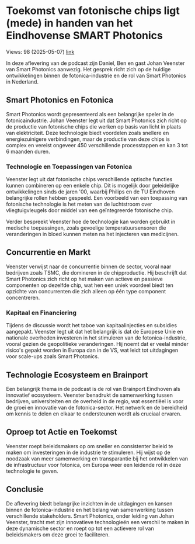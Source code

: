 # Toekomst van fotonische chips ligt (mede) in handen van het Eindhovense SMART Photonics
Views: 98 (2025-05-07) [link](https://www.youtube.com/watch?v=d8wIAQTBiQM)


 In deze aflevering van de podcast zijn Daniel, Ben en gast Johan Veenster van Smart Photonics aanwezig. Het gesprek richt zich op de huidige ontwikkelingen binnen de fotonica-industrie en de rol van Smart Photonics in Nederland.

## Smart Photonics en Fotonica

Smart Photonics wordt gepresenteerd als een belangrijke speler in de fotonicaindustrie. Johan Veenster legt uit dat Smart Photonics zich richt op de productie van fotonische chips die werken op basis van licht in plaats van elektriciteit. Deze technologie biedt voordelen zoals snellere en energiezuinigere verbindingen, maar de productie van deze chips is complex en vereist ongeveer 450 verschillende processtappen en kan 3 tot 6 maanden duren.

### Technologie en Toepassingen van Fotonica

Veenster legt uit dat fotonische chips verschillende optische functies kunnen combineren op een enkele chip. Dit is mogelijk door geleidelijke ontwikkelingen sinds de jaren '00, waarbij Philips en de TU Eindhoven belangrijke rollen hebben gespeeld. Een voorbeeld van een toepassing van fotonische technologie is het meten van de luchtstroom over vliegtuigvleugels door middel van een geïntegreerde fotonische chip.

Verder bespreekt Veenster hoe de technologie kan worden gebruikt in medische toepassingen, zoals gevoelige temperatuursensoren die veranderingen in bloed kunnen meten na het injecteren van medicijnen.

## Concurrentie en Markt

Veenster verwijst naar de concurrentie binnen de sector, vooral naar bedrijven zoals TSMC, die domineren in de chipproductie. Hij beschrijft dat Smart Photonics zich richt op het maken van actieve en passieve componenten op dezelfde chip, wat hen een uniek voordeel biedt ten opzichte van concurrenten die zich alleen op één type component concentreren.

### Kapitaal en Financiering

Tijdens de discussie wordt het taboe van kapitaalinjecties en subsidies aangepakt. Veenster legt uit dat het belangrijk is dat de Europese Unie en nationale overheden investeren in het stimuleren van de fotonica-industrie, vooral gezien de geopolitieke veranderingen. Hij noemt dat er veelal minder risico's gepakt worden in Europa dan in de VS, wat leidt tot uitdagingen voor scale-ups zoals Smart Photonics.

## Technologie Ecosysteem en Brainport

Een belangrijk thema in de podcast is de rol van Brainport Eindhoven als innovatief ecosysteem. Veenster benadrukt de samenwerking tussen bedrijven, universiteiten en de overheid in de regio, wat essentiëel is voor de groei en innovatie van de fotonica-sector. Het netwerk en de bereidheid om kennis te delen en elkaar te ondersteunen wordt als cruciaal ervaren.

## Oproep tot Actie en Toekomst

Veenster roept beleidsmakers op om sneller en consistenter beleid te maken om investeringen in de industrie te stimuleren. Hij wijst op de noodzaak van meer samenwerking en transparantie bij het ontwikkelen van de infrastructuur voor fotonica, om Europa weer een leidende rol in deze technologie te geven.

## Conclusie

De aflevering biedt belangrijke inzichten in de uitdagingen en kansen binnen de fotonica-industrie en het belang van samenwerking tussen verschillende stakeholders. Smart Photonics, onder leiding van Johan Veenster, tracht met zijn innovatieve technologieën een verschil te maken in deze dynamische sector en roept op tot een actievere rol van beleidsmakers om deze groei te faciliteren.